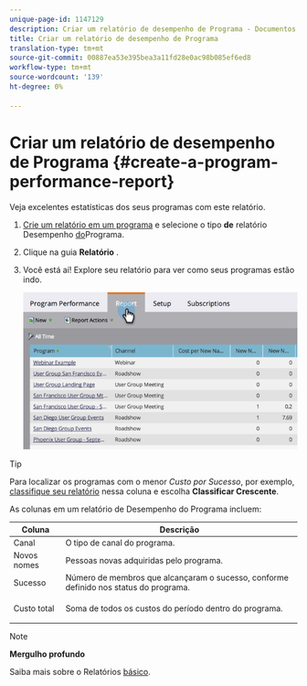 ```yaml
---
unique-page-id: 1147129
description: Criar um relatório de desempenho de Programa - Documentos do Marketing - Documentação do produto
title: Criar um relatório de desempenho de Programa
translation-type: tm+mt
source-git-commit: 00887ea53e395bea3a11fd28e0ac98b085ef6ed8
workflow-type: tm+mt
source-wordcount: '139'
ht-degree: 0%

---
```



# Criar um relatório de desempenho de Programa {#create-a-program-performance-report}

Veja excelentes estatísticas dos seus programas com este relatório.

1. [Crie um relatório em um programa](../../../../product-docs/reporting/basic-reporting/creating-reports/create-a-report-in-a-program.md) e selecione o tipo **de** relatório Desempenho [do](../../../../product-docs/reporting/basic-reporting/report-types/report-type-overview.md)Programa.
1. Clique na guia **Relatório** .
1. Você está aí! Explore seu relatório para ver como seus programas estão indo.

   ![](assets/image2014-9-18-17-3a23-3a2.png)

>[!TIP]
>
>Para localizar os programas com o menor *Custo por Sucesso*, por exemplo, [classifique seu relatório](../../../../product-docs/reporting/basic-reporting/editing-reports/sort-report-on-columns.md) nessa coluna e escolha **Classificar Crescente**.

As colunas em um relatório de Desempenho do Programa incluem:

<table> 
 <thead> 
  <tr> 
   <th>Coluna</th> 
   <th>Descrição</th> 
  </tr> 
 </thead> 
 <tbody> 
  <tr> 
   <td>Canal</td> 
   <td>O tipo de canal do programa.</td> 
  </tr> 
  <tr> 
   <td>Novos nomes</td> 
   <td>Pessoas novas adquiridas pelo programa.</td> 
  </tr> 
  <tr> 
   <td>Sucesso</td> 
   <td>Número de membros que alcançaram o sucesso, conforme definido nos status do programa. </td> 
  </tr> 
  <tr> 
   <td>Custo total</td> 
   <td><p>Soma de todos os custos do período dentro do programa.</p></td> 
  </tr> 
 </tbody> 
</table>

>[!NOTE]
>
>**Mergulho profundo**
>
>Saiba mais sobre o Relatórios [básico](http://docs.marketo.com/display/docs/basic+reporting).

